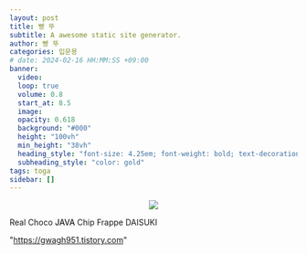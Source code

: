 ```yaml
---
layout: post
title: 빵 뚜
subtitle: A awesome static site generator.
author: 빵 뚜
categories: 입문용
# date: 2024-02-16 HH:MM:SS +09:00
banner:
  video: 
  loop: true
  volume: 0.8
  start_at: 8.5
  image: 
  opacity: 0.618
  background: "#000"
  height: "100vh"
  min_height: "38vh"
  heading_style: "font-size: 4.25em; font-weight: bold; text-decoration: underline"
  subheading_style: "color: gold"
tags: toga
sidebar: []
---
```


<!-- ![toga](https://github.com/ppangddu/ppangddu.github.io/assets/157614269/c329157d-65a6-438c-a83f-4922ec030b20) -->

<p align="center">
  <img src="https://github.com/ppangddu/ppangddu.github.io/assets/157614269/0ed631e9-fa29-41bb-b722-f4973a359cfb">
</p>
Real Choco <mark style='background-color: #f6f8fa'>JAVA</mark> Chip Frappe DAISUKI  

"https://gwagh951.tistory.com"

